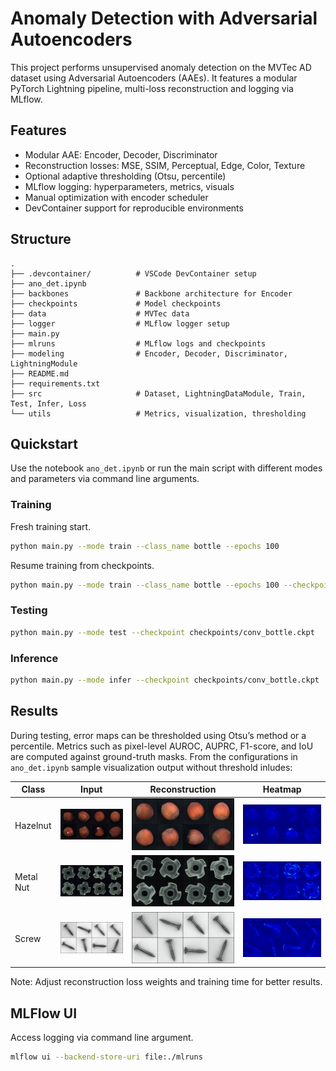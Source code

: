 # Anomaly Detection with Adversarial Autoencoders

This project performs unsupervised anomaly detection on the MVTec AD dataset using Adversarial Autoencoders (AAEs). It features a modular PyTorch Lightning pipeline, multi-loss reconstruction and logging via MLflow.

## Features

- Modular AAE: Encoder, Decoder, Discriminator
- Reconstruction losses: MSE, SSIM, Perceptual, Edge, Color, Texture
- Optional adaptive thresholding (Otsu, percentile)
- MLflow logging: hyperparameters, metrics, visuals
- Manual optimization with encoder scheduler
- DevContainer support for reproducible environments

## Structure

```
.
├── .devcontainer/          # VSCode DevContainer setup
├── ano_det.ipynb
├── backbones               # Backbone architecture for Encoder
├── checkpoints             # Model checkpoints
├── data                    # MVTec data
├── logger                  # MLflow logger setup
├── main.py
├── mlruns                  # MLflow logs and checkpoints
├── modeling                # Encoder, Decoder, Discriminator, LightningModule
├── README.md
├── requirements.txt
├── src                     # Dataset, LightningDataModule, Train, Test, Infer, Loss
└── utils                   # Metrics, visualization, thresholding
```

## Quickstart

Use the notebook ```ano_det.ipynb``` or run the main script with different modes and parameters via command line arguments.

### Training

Fresh training start.
```bash
python main.py --mode train --class_name bottle --epochs 100
```

Resume training from checkpoints.
```bash
python main.py --mode train --class_name bottle --epochs 100 --checkpoint checkpoints/conv_bottle.ckpt
```

### Testing

```bash
python main.py --mode test --checkpoint checkpoints/conv_bottle.ckpt
```

### Inference

```bash
python main.py --mode infer --checkpoint checkpoints/conv_bottle.ckpt
```

## Results

During testing, error maps can be thresholded using Otsu’s method or a percentile. Metrics such as pixel-level AUROC, AUPRC, F1-score, and IoU are computed against ground-truth masks. 
From the configurations in ```ano_det.ipynb``` sample visualization output without threshold inludes:

| Class    | Input                             | Reconstruction                     | Heatmap                          |
|----------|-----------------------------------|------------------------------------|----------------------------------|
| Hazelnut | ![](/results/hazelnut_originals.png) | ![](results/hazelnut_reconstructions.png)  | ![](/results/hazelnut_error_maps.png)|
| Metal Nut| ![](/results/metal_nut_originals.png)| ![](results/metal_nut_reconstructions.png) | ![](results/metal_nut_error_maps.png)|
| Screw    | ![](results/screw_originals.png)     | ![](results/screw_reconstructions.png)     | ![](results/screw_error_maps.png)|

Note: Adjust reconstruction loss weights and training time for better results.

## MLFlow UI

Access logging via command line argument.

```bash
mlflow ui --backend-store-uri file:./mlruns
```